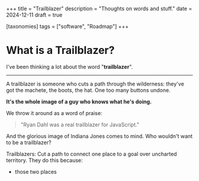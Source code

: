 +++
title = "Trailblazer"
description = "Thoughts on words and stuff."
date = 2024-12-11
draft = true

[taxonomies]
tags = ["software", "Roadmap"]
+++

# What is a Trailblazer?

I've been thinking a lot about the word "**trailblazer**".

---

A trailblazer is someone who cuts a path through the wilderness: they've got the machete, the boots, the hat. One too many buttons undone. 

**It's the whole image of a guy who knows what he's doing.**

We throw it around as a word of praise:
> "Ryan Dahl was a real trailblazer for JavaScript."

And the glorious image of Indiana Jones comes to mind. Who wouldn't want to be a trailblazer?

Trailblazers:
Cut a path to connect one place to a goal over uncharted territory.
They do this because:
- those two places 

